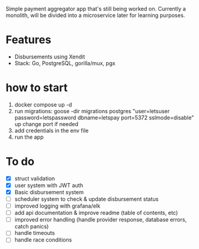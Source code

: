 Simple payment aggregator app that's still being worked on. Currently a monolith, will be divided into a microservice later for learning purposes.

# Features
- Disbursements using Xendit
- Stack: Go, PostgreSQL, gorilla/mux, pgx

# how to start
1. docker compose up -d
2. run migrations:
    goose -dir migrations postgres "user=letsuser password=letspassword dbname=letspay port=5372 sslmode=disable" up
change port if needed
3. add credentials in the env file
4. run the app

# To do
- [x] struct validation
- [x] user system with JWT auth
- [x] Basic disbursement system
- [ ] scheduler system to check & update disbursement status
- [ ] improved logging with grafana/elk
- [ ] add api documentation & improve readme (table of contents, etc)
- [ ] improved error handling (handle provider response, database errors, catch panics)
- [ ] handle timeouts
- [ ] handle race conditions